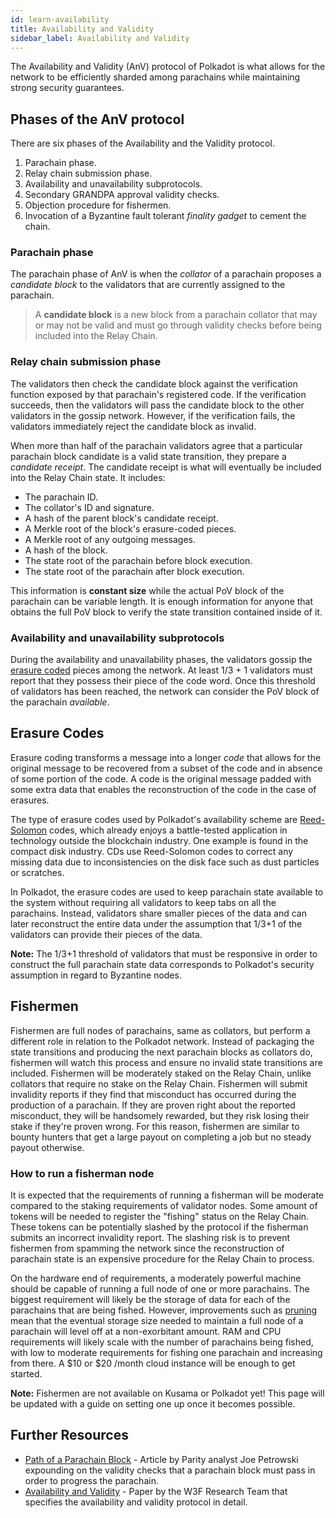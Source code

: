 ```yaml
---
id: learn-availability
title: Availability and Validity
sidebar_label: Availability and Validity
---
```


The Availability and Validity (AnV) protocol of Polkadot is what allows for the network to be
efficiently sharded among parachains while maintaining strong security guarantees.

## Phases of the AnV protocol

There are six phases of the Availability and the Validity protocol.

1. Parachain phase.
2. Relay chain submission phase.
3. Availability and unavailability subprotocols.
4. Secondary GRANDPA approval validity checks.
5. Objection procedure for fishermen.
6. Invocation of a Byzantine fault tolerant _finality gadget_ to cement the chain.

### Parachain phase

The parachain phase of AnV is when the _collator_ of a parachain proposes a _candidate block_ to the
validators that are currently assigned to the parachain.

> A **candidate block** is a new block from a parachain collator that may or may not be valid and
> must go through validity checks before being included into the Relay Chain.

### Relay chain submission phase

The validators then check the candidate block against the verification function exposed by that
parachain's registered code. If the verification succeeds, then the validators will pass the
candidate block to the other validators in the gossip network. However, if the verification fails,
the validators immediately reject the candidate block as invalid.

When more than half of the parachain validators agree that a particular parachain block candidate is
a valid state transition, they prepare a _candidate receipt_. The candidate receipt is what will
eventually be included into the Relay Chain state. It includes:

- The parachain ID.
- The collator's ID and signature.
- A hash of the parent block's candidate receipt.
- A Merkle root of the block's erasure-coded pieces.
- A Merkle root of any outgoing messages.
- A hash of the block.
- The state root of the parachain before block execution.
- The state root of the parachain after block execution.

This information is **constant size** while the actual PoV block of the parachain can be variable
length. It is enough information for anyone that obtains the full PoV block to verify the state
transition contained inside of it.

### Availability and unavailability subprotocols

During the availability and unavailability phases, the validators gossip the
[erasure coded](#erasure-codes) pieces among the network. At least 1/3 + 1 validators must report
that they possess their piece of the code word. Once this threshold of validators has been reached,
the network can consider the PoV block of the parachain _available_.

## Erasure Codes

Erasure coding transforms a message into a longer _code_ that allows for the original message to be
recovered from a subset of the code and in absence of some portion of the code. A code is the
original message padded with some extra data that enables the reconstruction of the code in the case
of erasures.

The type of erasure codes used by Polkadot's availability scheme are [Reed-Solomon][reed solomon]
codes, which already enjoys a battle-tested application in technology outside the blockchain
industry. One example is found in the compact disk industry. CDs use Reed-Solomon codes to correct
any missing data due to inconsistencies on the disk face such as dust particles or scratches.

In Polkadot, the erasure codes are used to keep parachain state available to the system without
requiring all validators to keep tabs on all the parachains. Instead, validators share smaller
pieces of the data and can later reconstruct the entire data under the assumption that 1/3+1 of the
validators can provide their pieces of the data.

**Note:** The 1/3+1 threshold of validators that must be responsive in order to construct the full
parachain state data corresponds to Polkadot's security assumption in regard to Byzantine nodes.

## Fishermen

Fishermen are full nodes of parachains, same as collators, but perform a different role in relation
to the Polkadot network. Instead of packaging the state transitions and producing the next parachain
blocks as collators do, fishermen will watch this process and ensure no invalid state transitions
are included. Fishermen will be moderately staked on the Relay Chain, unlike collators that require
no stake on the Relay Chain. Fishermen will submit invalidity reports if they find that misconduct
has occurred during the production of a parachain. If they are proven right about the reported
misconduct, they will be handsomely rewarded, but they risk losing their stake if they're proven
wrong. For this reason, fishermen are similar to bounty hunters that get a large payout on
completing a job but no steady payout otherwise.

### How to run a fisherman node

It is expected that the requirements of running a fisherman will be moderate compared to the staking
requirements of validator nodes. Some amount of tokens will be needed to register the "fishing"
status on the Relay Chain. These tokens can be potentially slashed by the protocol if the fisherman
submits an incorrect invalidity report. The slashing risk is to prevent fishermen from spamming the
network since the reconstruction of parachain state is an expensive procedure for the Relay Chain to
process.

On the hardware end of requirements, a moderately powerful machine should be capable of running a
full node of one or more parachains. The biggest requirement will likely be the storage of data for
each of the parachains that are being fished. However, improvements such as [pruning][pruning] mean
that the eventual storage size needed to maintain a full node of a parachain will level off at a
non-exorbitant amount. RAM and CPU requirements will likely scale with the number of parachains
being fished, with low to moderate requirements for fishing one parachain and increasing from there.
A $10 or $20 /month cloud instance will be enough to get started.

**Note:** Fishermen are not available on Kusama or Polkadot yet! This page will be updated with a
guide on setting one up once it becomes possible.

## Further Resources

- [Path of a Parachain Block][life of] - Article by Parity analyst Joe Petrowski expounding on the
  validity checks that a parachain block must pass in order to progress the parachain.
- [Availability and Validity][anv paper] - Paper by the W3F Research Team that specifies the
  availability and validity protocol in detail.

[reed solomon]: https://en.wikipedia.org/wiki/Reed%E2%80%93Solomon_error_correction
[pruning]: https://example.org
[life of]: https://polkadot.network/the-path-of-a-parachain-block/
[anv paper]:
  https://github.com/w3f/research/tree/85cd4adfccb7d435f21cd9fd249cd1b7f5167537/docs/papers/AnV
